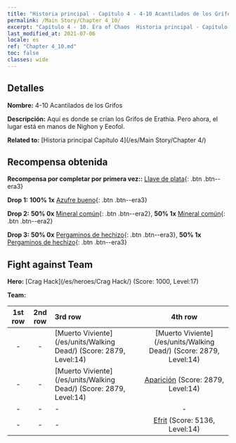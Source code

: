 ```yaml
---
title: "Historia principal - Capítulo 4 - 4-10 Acantilados de los Grifos"
permalink: /Main Story/Chapter 4_10/
excerpt: "Capítulo 4 - 10. Era of Chaos  Historia principal - Capítulo 4_10. 4-10 Acantilados de los Grifos"
last_modified_at: 2021-07-06
locale: es
ref: "Chapter 4_10.md"
toc: false
classes: wide
---
```


## Detalles

 **Nombre:** 4-10 Acantilados de los Grifos

 **Descripción:** Aquí es donde se crían los Grifos de Erathia. Pero ahora, el lugar está en manos de Nighon y Eeofol.

 **Related to:** [Historia principal Capítulo 4](/es/Main Story/Chapter 4/)

## Recompensa obtenida

 **Recompensa por completar por primera vez::** [Llave de plata](/ItemsES/con_693/){: .btn .btn--era3}

 **Drop 1:** **100% 1x** [Azufre bueno](/ItemsES/mat_15/){: .btn .btn--era3}

 **Drop 2:** **50% 0x** [Mineral común](/ItemsES/mat_6/){: .btn .btn--era2}, **50% 1x** [Mineral común](/ItemsES/mat_6/){: .btn .btn--era2}

 **Drop 3:** **50% 0x** [Pergaminos de hechizo](/ItemsES/con_694/){: .btn .btn--era3}, **50% 1x** [Pergaminos de hechizo](/ItemsES/con_694/){: .btn .btn--era3}


## Fight against Team
 **Hero:** [Crag Hack](/es/heroes/Crag Hack/) (Score: 1000, Level:17)

 **Team:**


  | 1st row | 2nd row | 3rd row | 4th row |
  |:----:|:----:|:----|:----:|
  | - | - | [Muerto Viviente](/es/units/Walking Dead/) (Score: 2879, Level:14)  | [Muerto Viviente](/es/units/Walking Dead/) (Score: 2879, Level:14)  |
  | - | - | [Muerto Viviente](/es/units/Walking Dead/) (Score: 2879, Level:14)  | [Aparición](/es/units/Wight/) (Score: 2879, Level:14)  |
  | - | - | - | - |
  | - | - | - | [Efrit](/es/units/Efreeti/) (Score: 5136, Level:14)  |


